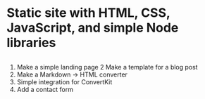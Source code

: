 # Static site with HTML, CSS, JavaScript, and simple Node libraries

## 
1. Make a simple landing page
2  Make a template for a blog post
3. Make a Markdown -> HTML converter
4. Simple integration for ConvertKit
5. Add a contact form
